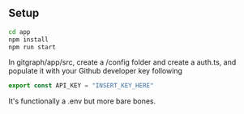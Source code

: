 ## Setup
```bash
cd app
npm install
npm run start
```
In gitgraph/app/src, create a /config folder and create a auth.ts, and populate it with your Github developer key following
```javascript
export const API_KEY = "INSERT_KEY_HERE"
``` 
It's functionally a .env but more bare bones. 


